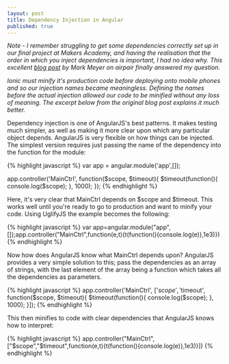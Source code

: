 ```yaml
---
layout: post
title: Dependency Injection in Angular
published: true
---
```



_Note - I remember struggling to get some dependencies correctly set up in our final project at Makers Academy, and having the realisation that the order in which you inject dependencies is important, I had no idea why. This excellent [blog post](https://www.airpair.com/angularjs/posts/top-10-mistakes-angularjs-developers-make) by Mark Meyer on airpair finally answered my question._

_Ionic must minify it's production code before deploying onto mobile phones and so our injection names became meaningless. Defining the names before the actual injection allowed our code to be minified without any loss of meaning. The excerpt below from the original blog post explains it much better._

Dependency injection is one of AngularJS's best patterns. It makes testing much simpler, as well as making it more clear upon which any particular object depends. AngularJS is very flexible on how things can be injected. The simplest version requires just passing the name of the dependency into the function for the module:

{% highlight javascript %}
var app = angular.module('app',[]);

app.controller('MainCtrl', function($scope, $timeout){
    $timeout(function(){
        console.log($scope);
    }, 1000);
});
{% endhighlight %}

Here, it's very clear that MainCtrl depends on $scope and $timeout.
This works well until you're ready to go to production and want to minify your code. Using UglifyJS the example becomes the following:

{% highlight javascript %}
var app=angular.module("app",[]);app.controller("MainCtrl",function(e,t){t(function(){console.log(e)},1e3)})
{% endhighlight %}

Now how does AngularJS know what MainCtrl depends upon? AngularJS provides a very simple solution to this; pass the dependencies as an array of strings, with the last element of the array being a function which takes all the dependencies as parameters.

{% highlight javascript %}
app.controller('MainCtrl', ['$scope', '$timeout', function($scope, $timeout){
    $timeout(function(){
        console.log($scope);
    }, 1000);
}]);
{% endhighlight %}

This then minifies to code with clear dependencies that AngularJS knows how to interpret:

{% highlight javascript %}
app.controller("MainCtrl",["$scope","$timeout",function(e,t){t(function(){console.log(e)},1e3)}])
{% endhighlight %}
